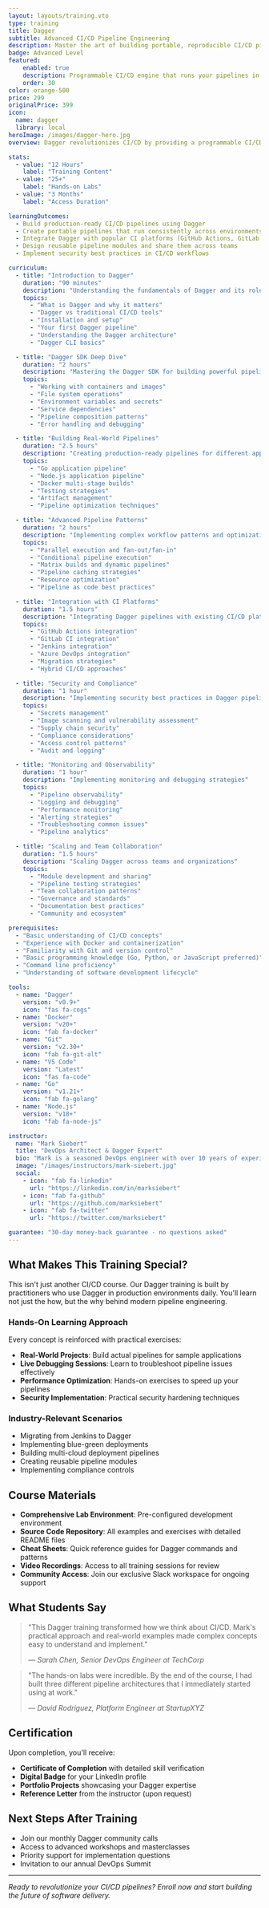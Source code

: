 ```yaml
---
layout: layouts/training.vto
type: training
title: Dagger
subtitle: Advanced CI/CD Pipeline Engineering
description: Master the art of building portable, reproducible CI/CD pipelines with Dagger. Learn to create powerful automation workflows that run anywhere - from your laptop to production.
badge: Advanced Level
featured:
    enabled: true
    description: Programmable CI/CD engine that runs your pipelines in containers.
    order: 30
color: orange-500
price: 299
originalPrice: 399
icon:
  name: dagger
  library: local
heroImage: /images/dagger-hero.jpg
overview: Dagger revolutionizes CI/CD by providing a programmable CI/CD engine that runs pipelines as code. In this comprehensive training, you'll learn to build, test, and deploy applications using Dagger's powerful, multi-language SDK, creating pipelines that are portable, fast, and maintainable.

stats:
  - value: "12 Hours"
    label: "Training Content"
  - value: "25+"
    label: "Hands-on Labs"
  - value: "3 Months"
    label: "Access Duration"

learningOutcomes:
  - Build production-ready CI/CD pipelines using Dagger
  - Create portable pipelines that run consistently across environments
  - Integrate Dagger with popular CI platforms (GitHub Actions, GitLab CI, Jenkins)
  - Design reusable pipeline modules and share them across teams
  - Implement security best practices in CI/CD workflows

curriculum:
  - title: "Introduction to Dagger"
    duration: "90 minutes"
    description: "Understanding the fundamentals of Dagger and its role in modern CI/CD"
    topics:
      - "What is Dagger and why it matters"
      - "Dagger vs traditional CI/CD tools"
      - "Installation and setup"
      - "Your first Dagger pipeline"
      - "Understanding the Dagger architecture"
      - "Dagger CLI basics"

  - title: "Dagger SDK Deep Dive"
    duration: "2 hours"
    description: "Mastering the Dagger SDK for building powerful pipelines"
    topics:
      - "Working with containers and images"
      - "File system operations"
      - "Environment variables and secrets"
      - "Service dependencies"
      - "Pipeline composition patterns"
      - "Error handling and debugging"

  - title: "Building Real-World Pipelines"
    duration: "2.5 hours"
    description: "Creating production-ready pipelines for different application types"
    topics:
      - "Go application pipeline"
      - "Node.js application pipeline"
      - "Docker multi-stage builds"
      - "Testing strategies"
      - "Artifact management"
      - "Pipeline optimization techniques"

  - title: "Advanced Pipeline Patterns"
    duration: "2 hours"
    description: "Implementing complex workflow patterns and optimizations"
    topics:
      - "Parallel execution and fan-out/fan-in"
      - "Conditional pipeline execution"
      - "Matrix builds and dynamic pipelines"
      - "Pipeline caching strategies"
      - "Resource optimization"
      - "Pipeline as code best practices"

  - title: "Integration with CI Platforms"
    duration: "1.5 hours"
    description: "Integrating Dagger pipelines with existing CI/CD platforms"
    topics:
      - "GitHub Actions integration"
      - "GitLab CI integration"
      - "Jenkins integration"
      - "Azure DevOps integration"
      - "Migration strategies"
      - "Hybrid CI/CD approaches"

  - title: "Security and Compliance"
    duration: "1 hour"
    description: "Implementing security best practices in Dagger pipelines"
    topics:
      - "Secrets management"
      - "Image scanning and vulnerability assessment"
      - "Supply chain security"
      - "Compliance considerations"
      - "Access control patterns"
      - "Audit and logging"

  - title: "Monitoring and Observability"
    duration: "1 hour"
    description: "Implementing monitoring and debugging strategies"
    topics:
      - "Pipeline observability"
      - "Logging and debugging"
      - "Performance monitoring"
      - "Alerting strategies"
      - "Troubleshooting common issues"
      - "Pipeline analytics"

  - title: "Scaling and Team Collaboration"
    duration: "1.5 hours"
    description: "Scaling Dagger across teams and organizations"
    topics:
      - "Module development and sharing"
      - "Pipeline testing strategies"
      - "Team collaboration patterns"
      - "Governance and standards"
      - "Documentation best practices"
      - "Community and ecosystem"

prerequisites:
  - "Basic understanding of CI/CD concepts"
  - "Experience with Docker and containerization"
  - "Familiarity with Git and version control"
  - "Basic programming knowledge (Go, Python, or JavaScript preferred)"
  - "Command line proficiency"
  - "Understanding of software development lifecycle"

tools:
  - name: "Dagger"
    version: "v0.9+"
    icon: "fas fa-cogs"
  - name: "Docker"
    version: "v20+"
    icon: "fab fa-docker"
  - name: "Git"
    version: "v2.30+"
    icon: "fab fa-git-alt"
  - name: "VS Code"
    version: "Latest"
    icon: "fas fa-code"
  - name: "Go"
    version: "v1.21+"
    icon: "fab fa-golang"
  - name: "Node.js"
    version: "v18+"
    icon: "fab fa-node-js"

instructor:
  name: "Mark Siebert"
  title: "DevOps Architect & Dagger Expert"
  bio: "Mark is a seasoned DevOps engineer with over 10 years of experience building CI/CD systems at scale. He's been working with Dagger since its early days and has helped numerous organizations modernize their deployment pipelines. Mark is a frequent speaker at DevOps conferences and contributes to open-source projects in the CI/CD space."
  image: "/images/instructors/mark-siebert.jpg"
  social:
    - icon: "fab fa-linkedin"
      url: "https://linkedin.com/in/marksiebert"
    - icon: "fab fa-github"
      url: "https://github.com/marksiebert"
    - icon: "fab fa-twitter"
      url: "https://twitter.com/marksiebert"

guarantee: "30-day money-back guarantee - no questions asked"
---
```


## What Makes This Training Special?

This isn't just another CI/CD course. Our Dagger training is built by practitioners who use Dagger in production environments daily. You'll learn not just the how, but the why behind modern pipeline engineering.

### Hands-On Learning Approach

Every concept is reinforced with practical exercises:

- **Real-World Projects**: Build actual pipelines for sample applications
- **Live Debugging Sessions**: Learn to troubleshoot pipeline issues effectively
- **Performance Optimization**: Hands-on exercises to speed up your pipelines
- **Security Implementation**: Practical security hardening techniques

### Industry-Relevant Scenarios

- Migrating from Jenkins to Dagger
- Implementing blue-green deployments
- Building multi-cloud deployment pipelines
- Creating reusable pipeline modules
- Implementing compliance controls

## Course Materials

- **Comprehensive Lab Environment**: Pre-configured development environment
- **Source Code Repository**: All examples and exercises with detailed README files
- **Cheat Sheets**: Quick reference guides for Dagger commands and patterns
- **Video Recordings**: Access to all training sessions for review
- **Community Access**: Join our exclusive Slack workspace for ongoing support

## What Students Say

> "This Dagger training transformed how we think about CI/CD. Mark's practical approach and real-world examples made complex concepts easy to understand and implement."
>
> *— Sarah Chen, Senior DevOps Engineer at TechCorp*

> "The hands-on labs were incredible. By the end of the course, I had built three different pipeline architectures that I immediately started using at work."
>
> *— David Rodriguez, Platform Engineer at StartupXYZ*

## Certification

Upon completion, you'll receive:

- **Certificate of Completion** with detailed skill verification
- **Digital Badge** for your LinkedIn profile
- **Portfolio Projects** showcasing your Dagger expertise
- **Reference Letter** from the instructor (upon request)

## Next Steps After Training

- Join our monthly Dagger community calls
- Access to advanced workshops and masterclasses
- Priority support for implementation questions
- Invitation to our annual DevOps Summit

---

*Ready to revolutionize your CI/CD pipelines? Enroll now and start building the future of software delivery.*

